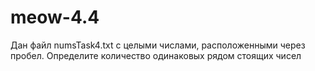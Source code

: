 # meow-4.4
Дан файл numsTask4.txt с целыми числами, расположенными через пробел. Определите количество одинаковых рядом стоящих чисел
